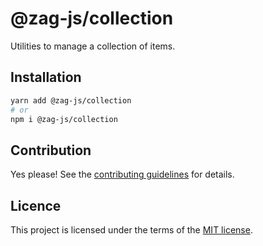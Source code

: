 # @zag-js/collection

Utilities to manage a collection of items.

## Installation

```sh
yarn add @zag-js/collection
# or
npm i @zag-js/collection
```

## Contribution

Yes please! See the [contributing guidelines](https://github.com/chakra-ui/zag/blob/main/CONTRIBUTING.md) for details.

## Licence

This project is licensed under the terms of the [MIT license](https://github.com/chakra-ui/zag/blob/main/LICENSE).
